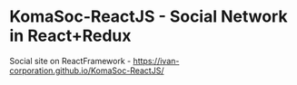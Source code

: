 # KomaSoc-ReactJS - Social Network in React+Redux
Social site on ReactFramework - https://ivan-corporation.github.io/KomaSoc-ReactJS/

